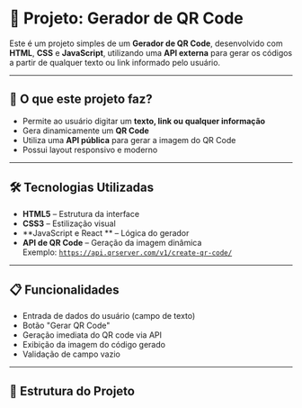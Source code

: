 # 📱 Projeto: Gerador de QR Code

Este é um projeto simples de um **Gerador de QR Code**, desenvolvido com **HTML**, **CSS** e **JavaScript**, utilizando uma **API externa** para gerar os códigos a partir de qualquer texto ou link informado pelo usuário.

---

## 🧠 O que este projeto faz?

- Permite ao usuário digitar um **texto, link ou qualquer informação**
- Gera dinamicamente um **QR Code**
- Utiliza uma **API pública** para gerar a imagem do QR Code
- Possui layout responsivo e moderno

---

## 🛠️ Tecnologias Utilizadas

- **HTML5** – Estrutura da interface
- **CSS3** – Estilização visual
- **JavaScript e React ** – Lógica do gerador
- **API de QR Code** – Geração da imagem dinâmica  
  Exemplo: [`https://api.qrserver.com/v1/create-qr-code/`](https://goqr.me/api/)

---

## 📋 Funcionalidades

- Entrada de dados do usuário (campo de texto)
- Botão "Gerar QR Code"
- Geração imediata do QR code via API
- Exibição da imagem do código gerado
- Validação de campo vazio

---

## 📁 Estrutura do Projeto